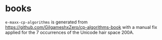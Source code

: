 # books

`e-maxx-cp-algorithms` is generated from <https://github.com/GilgameshxZero/cp-algorithms-book> with a manual fix applied for the 7 occurrences of the Unicode hair space 200A.
